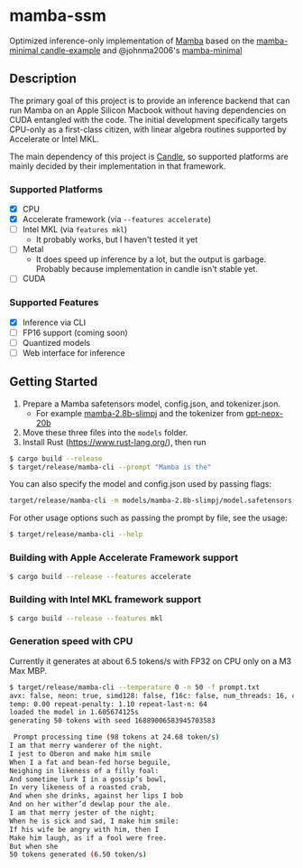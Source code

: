 # mamba-ssm

Optimized inference-only implementation of [Mamba](https://arxiv.org/abs/2312.00752) based on the
[mamba-minimal candle-example](https://github.com/huggingface/candle/tree/main/candle-examples/examples/mamba-minimal)
and @johnma2006's [mamba-minimal](https://github.com/johnma2006/mamba-minimal)

## Description
The primary goal of this project is to provide an inference backend that can run
Mamba on an Apple Silicon Macbook without having dependencies on CUDA entangled
with the code. The initial development specifically targets CPU-only as a
first-class citizen, with linear algebra routines supported by Accelerate or
Intel MKL.

The main dependency of this project is [Candle](https://github.com/huggingface/candle),
so supported platforms are mainly decided by their implementation in that
framework.

### Supported Platforms

- [x] CPU
- [x] Accelerate framework (via `--features accelerate`)
- [ ] Intel MKL (via `features mkl`)
  - It probably works, but I haven't tested it yet
- [ ] Metal
  - It does speed up inference by a lot, but the output is garbage. Probably because implementation in candle isn't stable yet.
- [ ] CUDA

### Supported Features

- [x] Inference via CLI
- [ ] FP16 support (coming soon)
- [ ] Quantized models
- [ ] Web interface for inference

## Getting Started

1. Prepare a Mamba safetensors model, config.json, and tokenizer.json.
   - For example [mamba-2.8b-slimpj](https://huggingface.co/state-spaces/mamba-2.8b-slimpj/tree/refs%2Fpr%2F1) and the tokenizer from [gpt-neox-20b](https://huggingface.co/EleutherAI/gpt-neox-20b/blob/main/tokenizer.json)
2. Move these three files into the `models` folder.
3. Install Rust (https://www.rust-lang.org/), then run
```bash
$ cargo build --release
$ target/release/mamba-cli --prompt "Mamba is the"
```

You can also specify the model and config.json used by passing flags:
```bash
target/release/mamba-cli -m models/mamba-2.8b-slimpj/model.safetensors -c models/mamba-2.8b-slimpj/config.json -prompt "Mamba is the"
```

For other usage options such as passing the prompt by file, see the usage:
```bash
$ target/release/mamba-cli --help
```

### Building with Apple Accelerate Framework support
```bash
$ cargo build --release --features accelerate
```

### Building with Intel MKL framework support
```bash
$ cargo build --release --features mkl
```

### Generation speed with CPU

Currently it generates at about 6.5 tokens/s with FP32 on CPU only on a M3 Max MBP.

```bash
$ target/release/mamba-cli --temperature 0 -n 50 -f prompt.txt
avx: false, neon: true, simd128: false, f16c: false, num_threads: 16, cuda: false, metal: false, accelerate: true, mkl: false
temp: 0.00 repeat-penalty: 1.10 repeat-last-n: 64
loaded the model in 1.605674125s
generating 50 tokens with seed 16889006583945703583

 Prompt processing time (98 tokens at 24.68 token/s)
I am that merry wanderer of the night.
I jest to Oberon and make him smile
When I a fat and bean-fed horse beguile,
Neighing in likeness of a filly foal:
And sometime lurk I in a gossip’s bowl,
In very likeness of a roasted crab,
And when she drinks, against her lips I bob
And on her wither’d dewlap pour the ale.
I am that merry jester of the night;
When he is sick and sad, I make him smile:
If his wife be angry with him, then I
Make him laugh, as if a fool were free.
But when she
50 tokens generated (6.50 token/s)
```